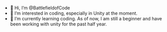 - 👋 Hi, I’m @BattlefieldofCode
- 👀 I’m interested in coding, especially in Unity at the moment.
- 🌱 I’m currently learning coding. As of now, I am still a beginner and have been working with unity for the past half year.

<!---
BattlefieldofCode/BattlefieldofCode is a ✨ special ✨ repository because its `README.md` (this file) appears on your GitHub profile.
You can click the Preview link to take a look at your changes.
--->
